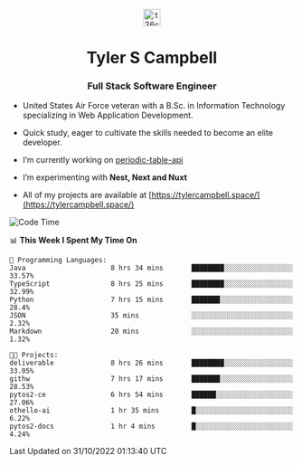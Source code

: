<p align="center">
<a href="https://www.linkedin.com/in/t36campbell" target="blank"><img align="center" src="https://ik.imagekit.io/t36campbell/Portfolio/linkedin.png.original_m8bbGgPh6.png" alt="t36campbell" height="30" width="30" /></a>
</p>
<h1 align="center">Tyler S Campbell</h1>
<h3 align="center">Full Stack Software Engineer</h3>

* United States Air Force veteran with a B.Sc. in Information Technology specializing in Web Application Development. 

* Quick study, eager to cultivate the skills needed to become an elite developer.

* I’m currently working on [periodic-table-api](https://github.com/t36campbell/periodic-table-api)

* I’m experimenting with **Nest, Next and Nuxt**

* All of my projects are available at [https://tylercampbell.space/](https://tylercampbell.space/)

<!--START_SECTION:waka-->
![Code Time](http://img.shields.io/badge/Code%20Time-1%2C958%20hrs%2047%20mins-blue)

📊 **This Week I Spent My Time On** 

```text
💬 Programming Languages: 
Java                     8 hrs 34 mins       ████████░░░░░░░░░░░░░░░░░   33.57% 
TypeScript               8 hrs 25 mins       ████████░░░░░░░░░░░░░░░░░   32.99% 
Python                   7 hrs 15 mins       ███████░░░░░░░░░░░░░░░░░░   28.4% 
JSON                     35 mins             ░░░░░░░░░░░░░░░░░░░░░░░░░   2.32% 
Markdown                 20 mins             ░░░░░░░░░░░░░░░░░░░░░░░░░   1.32%

🐱‍💻 Projects: 
deliverable              8 hrs 26 mins       ████████░░░░░░░░░░░░░░░░░   33.05% 
githw                    7 hrs 17 mins       ███████░░░░░░░░░░░░░░░░░░   28.53% 
pytos2-ce                6 hrs 54 mins       ██████░░░░░░░░░░░░░░░░░░░   27.06% 
othello-ai               1 hr 35 mins        █░░░░░░░░░░░░░░░░░░░░░░░░   6.22% 
pytos2-docs              1 hr 4 mins         █░░░░░░░░░░░░░░░░░░░░░░░░   4.24%

```


 Last Updated on 31/10/2022 01:13:40 UTC
<!--END_SECTION:waka-->
